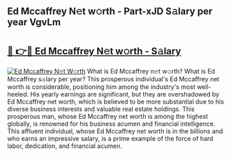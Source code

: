 ## Ed Mccaffrey N𝚎t w𝚘rth - Part-xJD S𝚊lary per year VgvLm

# <h2><a href="http://gc1kwiw.nevu.top/?p=Ed+Mccaffrey">🔗 👉🔴 Ed Mccaffrey N𝚎t w𝚘rth - S𝚊lary</a></h2>

[![Ed Mccaffrey N𝚎t W𝚘rth](https://i.imgur.com/Oavwk0R.jpeg)](http://gc1kwiw.nevu.top/?p=Ed+Mccaffrey)
What is Ed Mccaffrey n𝚎t w𝚘rth? What is Ed Mccaffrey s𝚊lary per year?
This prosperous individual's Ed Mccaffrey net worth is considerable, positioning him among the industry's most well-heeled. His yearly earnings are significant, but they are overshadowed by Ed Mccaffrey net worth, which is believed to be more substantial due to his diverse business interests and valuable real estate holdings. This prosperous man, whose Ed Mccaffrey net worth is among the highest globally, is renowned for his business acumen and financial intelligence. This affluent individual, whose Ed Mccaffrey net worth is in the billions and who earns an impressive salary, is a prime example of the force of hard labor, dedication, and financial acumen.
